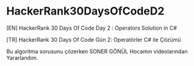 # HackerRank30DaysOfCodeD2
[EN] HackerRank 30 Days Of Code Day 2 : Operators Solution in C# 

[TR] HackerRank 30 Days Of Code Gün 2: Operatörler C# ile Çözümü 

Bu algoritma sorusunu çözerken SONER GÖNÜL Hocamın videolarından Yararlandım. 
